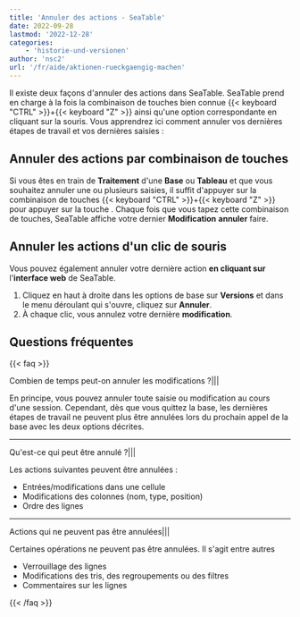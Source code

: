 ```yaml
---
title: 'Annuler des actions - SeaTable'
date: 2022-09-28
lastmod: '2022-12-28'
categories:
    - 'historie-und-versionen'
author: 'nsc2'
url: '/fr/aide/aktionen-rueckgaengig-machen'
---
```


Il existe deux façons d'annuler des actions dans SeaTable. SeaTable prend en charge à la fois la combinaison de touches bien connue {{< keyboard "CTRL" >}}+{{< keyboard "Z" >}} ainsi qu'une option correspondante en cliquant sur la souris. Vous apprendrez ici comment annuler vos dernières étapes de travail et vos dernières saisies :

## Annuler des actions par combinaison de touches

Si vous êtes en train de **Traitement** d'une **Base** ou **Tableau** et que vous souhaitez annuler une ou plusieurs saisies, il suffit d'appuyer sur la combinaison de touches {{< keyboard "CTRL" >}}+{{< keyboard "Z" >}} pour appuyer sur la touche . Chaque fois que vous tapez cette combinaison de touches, SeaTable affiche votre dernier **Modification** **annuler** faire.

## Annuler les actions d'un clic de souris

Vous pouvez également annuler votre dernière action **en cliquant sur** l'**interface web** de SeaTable.

1. Cliquez en haut à droite dans les options de base sur **Versions** et dans le menu déroulant qui s'ouvre, cliquez sur **Annuler**.
2. À chaque clic, vous annulez votre dernière **modification**.

## Questions fréquentes

{{< faq >}}

Combien de temps peut-on annuler les modifications ?|||

En principe, vous pouvez annuler toute saisie ou modification au cours d'une session. Cependant, dès que vous quittez la base, les dernières étapes de travail ne peuvent plus être annulées lors du prochain appel de la base avec les deux options décrites.

---

Qu'est-ce qui peut être annulé ?|||

Les actions suivantes peuvent être annulées :

- Entrées/modifications dans une cellule
- Modifications des colonnes (nom, type, position)
- Ordre des lignes

---

Actions qui ne peuvent pas être annulées|||

Certaines opérations ne peuvent pas être annulées. Il s'agit entre autres

- Verrouillage des lignes
- Modifications des tris, des regroupements ou des filtres
- Commentaires sur les lignes

{{< /faq >}}
